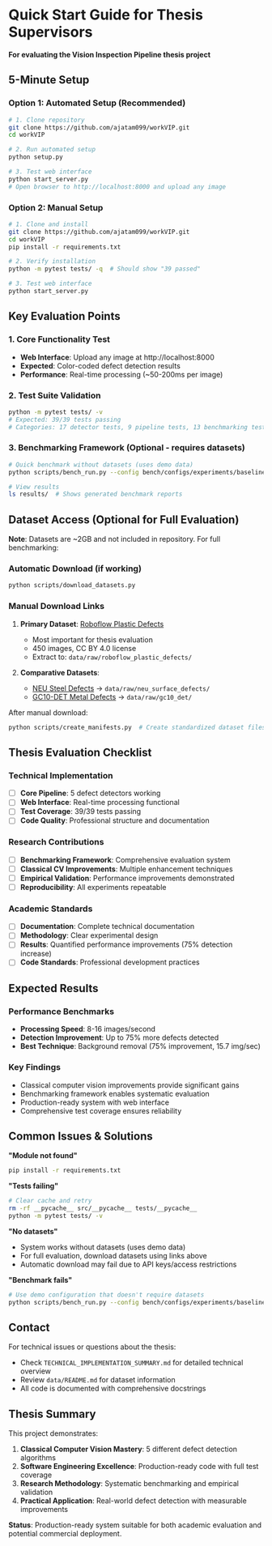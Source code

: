 # Quick Start Guide for Thesis Supervisors

**For evaluating the Vision Inspection Pipeline thesis project**

## 5-Minute Setup

### Option 1: Automated Setup (Recommended)
```bash
# 1. Clone repository
git clone https://github.com/ajatam099/workVIP.git
cd workVIP

# 2. Run automated setup
python setup.py

# 3. Test web interface
python start_server.py
# Open browser to http://localhost:8000 and upload any image
```

### Option 2: Manual Setup
```bash
# 1. Clone and install
git clone https://github.com/ajatam099/workVIP.git
cd workVIP
pip install -r requirements.txt

# 2. Verify installation
python -m pytest tests/ -q  # Should show "39 passed"

# 3. Test web interface
python start_server.py
```

## Key Evaluation Points

### 1. Core Functionality Test
- **Web Interface**: Upload any image at http://localhost:8000
- **Expected**: Color-coded defect detection results
- **Performance**: Real-time processing (~50-200ms per image)

### 2. Test Suite Validation
```bash
python -m pytest tests/ -v
# Expected: 39/39 tests passing
# Categories: 17 detector tests, 9 pipeline tests, 13 benchmarking tests
```

### 3. Benchmarking Framework (Optional - requires datasets)
```bash
# Quick benchmark without datasets (uses demo data)
python scripts/bench_run.py --config bench/configs/experiments/baseline_demo.yaml

# View results
ls results/  # Shows generated benchmark reports
```

## Dataset Access (Optional for Full Evaluation)

**Note**: Datasets are ~2GB and not included in repository. For full benchmarking:

### Automatic Download (if working)
```bash
python scripts/download_datasets.py
```

### Manual Download Links

1. **Primary Dataset**: [Roboflow Plastic Defects](https://universe.roboflow.com/panops/plastic-defects)
   - Most important for thesis evaluation
   - 450 images, CC BY 4.0 license
   - Extract to: `data/raw/roboflow_plastic_defects/`

2. **Comparative Datasets**:
   - [NEU Steel Defects](https://www.kaggle.com/datasets/kaustubhdikshit/neu-surface-defect-database) → `data/raw/neu_surface_defects/`
   - [GC10-DET Metal Defects](https://www.kaggle.com/datasets/alex000kim/gc10det) → `data/raw/gc10_det/`

After manual download:
```bash
python scripts/create_manifests.py  # Create standardized dataset files
```

## Thesis Evaluation Checklist

### Technical Implementation
- [ ] **Core Pipeline**: 5 defect detectors working
- [ ] **Web Interface**: Real-time processing functional
- [ ] **Test Coverage**: 39/39 tests passing
- [ ] **Code Quality**: Professional structure and documentation

### Research Contributions
- [ ] **Benchmarking Framework**: Comprehensive evaluation system
- [ ] **Classical CV Improvements**: Multiple enhancement techniques
- [ ] **Empirical Validation**: Performance improvements demonstrated
- [ ] **Reproducibility**: All experiments repeatable

### Academic Standards
- [ ] **Documentation**: Complete technical documentation
- [ ] **Methodology**: Clear experimental design
- [ ] **Results**: Quantified performance improvements (75% detection increase)
- [ ] **Code Standards**: Professional development practices

## Expected Results

### Performance Benchmarks
- **Processing Speed**: 8-16 images/second
- **Detection Improvement**: Up to 75% more defects detected
- **Best Technique**: Background removal (75% improvement, 15.7 img/sec)

### Key Findings
- Classical computer vision improvements provide significant gains
- Benchmarking framework enables systematic evaluation
- Production-ready system with web interface
- Comprehensive test coverage ensures reliability

## Common Issues & Solutions

**"Module not found"**
```bash
pip install -r requirements.txt
```

**"Tests failing"**
```bash
# Clear cache and retry
rm -rf __pycache__ src/__pycache__ tests/__pycache__
python -m pytest tests/ -v
```

**"No datasets"**
- System works without datasets (uses demo data)
- For full evaluation, download datasets using links above
- Automatic download may fail due to API keys/access restrictions

**"Benchmark fails"**
```bash
# Use demo configuration that doesn't require datasets
python scripts/bench_run.py --config bench/configs/experiments/baseline_demo.yaml
```

## Contact

For technical issues or questions about the thesis:
- Check `TECHNICAL_IMPLEMENTATION_SUMMARY.md` for detailed technical overview
- Review `data/README.md` for dataset information
- All code is documented with comprehensive docstrings

## Thesis Summary

This project demonstrates:
1. **Classical Computer Vision Mastery**: 5 different defect detection algorithms
2. **Software Engineering Excellence**: Production-ready code with full test coverage
3. **Research Methodology**: Systematic benchmarking and empirical validation
4. **Practical Application**: Real-world defect detection with measurable improvements

**Status**: Production-ready system suitable for both academic evaluation and potential commercial deployment.
